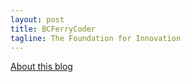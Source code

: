 ```yaml
---
layout: post
title: BCFerryCoder
tagline: The Foundation for Innovation
---
```

[About this blog](http://bcferrycoder.com/about/)


